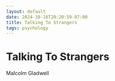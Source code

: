 ```yaml
---
layout: default
date: 2024-10-16T20:20:59-07:00
title: Talking To Strangers
tags: psychology
---
```


# Talking To Strangers

Malcolm Gladwell